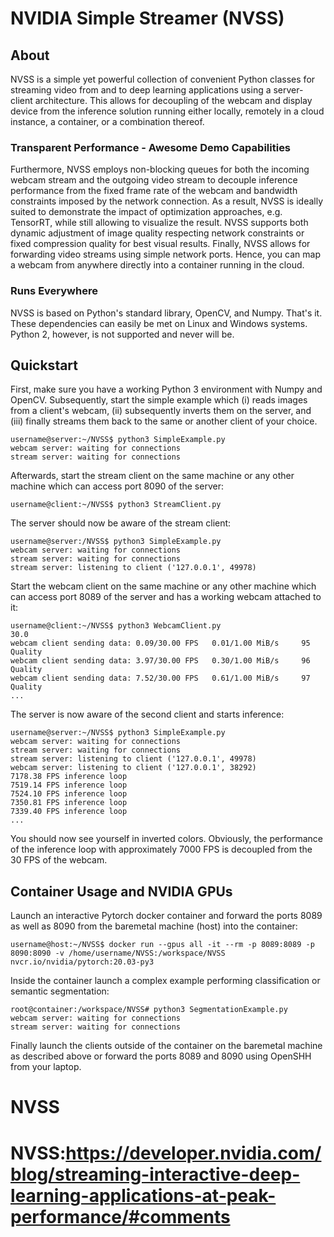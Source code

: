 # NVIDIA Simple Streamer (NVSS)

## About
NVSS is a simple yet powerful collection of convenient Python classes for streaming video from and to deep learning applications using a server-client architecture. This allows for decoupling of the webcam and display device from the inference solution running either locally, remotely in a cloud instance, a container, or a combination thereof.

### Transparent Performance - Awesome Demo Capabilities
Furthermore, NVSS employs non-blocking queues for both the incoming webcam stream and the outgoing video stream to decouple inference performance from the fixed frame rate of the webcam and bandwidth constraints imposed by the network connection. As a result, NVSS is ideally suited to demonstrate the impact of  optimization approaches, e.g. TensorRT, while still allowing to visualize the result. NVSS supports both dynamic adjustment of image quality respecting network constraints or fixed compression quality for best visual results. Finally, NVSS allows for forwarding video streams using simple network ports. Hence, you can map a webcam from anywhere directly into a container running in the cloud.

### Runs Everywhere
NVSS is based on Python's standard library, OpenCV, and Numpy. That's it. These dependencies can easily be met on Linux and Windows systems. Python 2, however, is not supported and never will be.

## Quickstart

First, make sure you have a working Python 3 environment with Numpy and OpenCV. Subsequently, start the simple example which (i) reads images from a client's webcam, (ii) subsequently inverts them on the server, and (iii) finally streams them back to the same or another client of your choice.
```
username@server:~/NVSS$ python3 SimpleExample.py 
webcam server: waiting for connections
stream server: waiting for connections 
```
Afterwards, start the stream client on the same machine or any other machine which can access port 8090 of the server:
```
username@client:~/NVSS$ python3 StreamClient.py 
```
The server should now be aware of the stream client:

```
username@server:/NVSS$ python3 SimpleExample.py 
webcam server: waiting for connections
stream server: waiting for connections 
stream server: listening to client ('127.0.0.1', 49978)
```
Start the webcam client on the same machine or any other machine which can access port 8089 of the server and has a working webcam attached to it:
```
username@client:~/NVSS$ python3 WebcamClient.py 
30.0
webcam client sending data: 0.09/30.00 FPS 	 0.01/1.00 MiB/s 	 95 Quality
webcam client sending data: 3.97/30.00 FPS 	 0.30/1.00 MiB/s 	 96 Quality
webcam client sending data: 7.52/30.00 FPS 	 0.61/1.00 MiB/s 	 97 Quality
...
```
The server is now aware of the second client and starts inference:

```
username@server:~/NVSS$ python3 SimpleExample.py 
webcam server: waiting for connections
stream server: waiting for connections 
stream server: listening to client ('127.0.0.1', 49978)
webcam server: listening to client ('127.0.0.1', 38292)
7178.38 FPS inference loop
7519.14 FPS inference loop
7524.10 FPS inference loop
7350.81 FPS inference loop
7339.40 FPS inference loop
...
```
You should now see yourself in inverted colors. Obviously, the performance of the inference loop with approximately 7000 FPS is decoupled from the 30 FPS of the webcam.

## Container Usage and NVIDIA GPUs

Launch an interactive Pytorch docker container and forward the ports 8089 as well as 8090 from the baremetal machine (host) into the container:
```
username@host:~/NVSS$ docker run --gpus all -it --rm -p 8089:8089 -p 8090:8090 -v /home/username/NVSS:/workspace/NVSS nvcr.io/nvidia/pytorch:20.03-py3
```
Inside the container launch a complex example performing classification or semantic segmentation:
```
root@container:/workspace/NVSS# python3 SegmentationExample.py 
webcam server: waiting for connections
stream server: waiting for connections 
```
Finally launch the clients outside of the container on the baremetal machine as described above or forward the ports 8089 and 8090 using OpenSHH from your laptop.

# NVSS
# NVSS:https://developer.nvidia.com/blog/streaming-interactive-deep-learning-applications-at-peak-performance/#comments 
